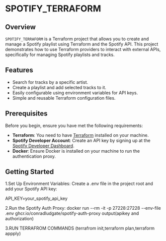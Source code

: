 # SPOTIFY_TERRAFORM

## Overview

`SPOTIFY_TERRAFORM` is a Terraform project that allows you to create and manage a Spotify playlist using Terraform and the Spotify API. This project demonstrates how to use Terraform providers to interact with external APIs, specifically for managing Spotify playlists and tracks.

## Features

- Search for tracks by a specific artist.
- Create a playlist and add selected tracks to it.
- Easily configurable using environment variables for API keys.
- Simple and reusable Terraform configuration files.

## Prerequisites

Before you begin, ensure you have met the following requirements:

- **Terraform**: You need to have [Terraform](https://www.terraform.io/downloads.html) installed on your machine.
- **Spotify Developer Account**: Create an API key by signing up at the [Spotify Developer Dashboard](https://developer.spotify.com/dashboard/).
- **Docker**: Ensure Docker is installed on your machine to run the authentication proxy.

## Getting Started

1.Set Up Environment Variables:
Create a .env file in the project root and add your Spotify API key:

API_KEY=your_spotify_api_key

2.Run the Spotify Auth Proxy:
docker run --rm -it -p 27228:27228 --env-file .env ghcr.io/conradludgate/spotify-auth-proxy
output(apikey and authorization)

3.RUN TERRAFROM COMMANDS (terrafrom init,terraform plan,terraform appply)

